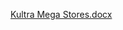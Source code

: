 [Kultra Mega Stores.docx](https://github.com/user-attachments/files/21060350/Kultra.Mega.Stores.docx)
